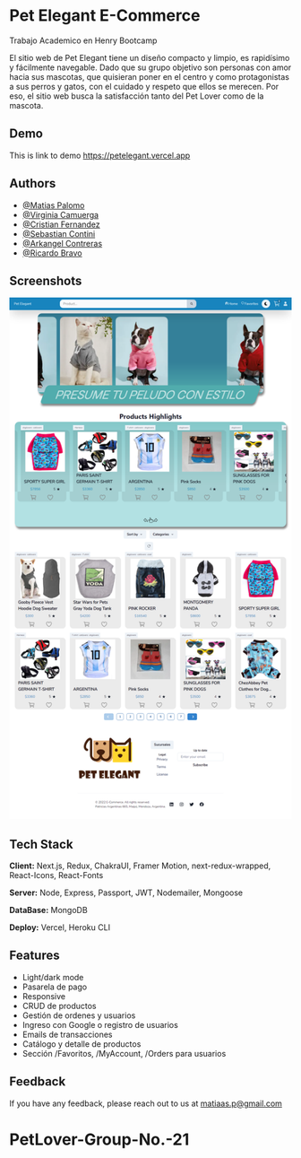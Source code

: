 
# Pet Elegant E-Commerce

Trabajo Academico en Henry Bootcamp

El sitio web de Pet Elegant tiene un diseño compacto y limpio, es rapidísimo y fácilmente navegable. Dado que su grupo objetivo son personas con amor hacia sus mascotas, que quisieran poner en el centro y como protagonistas a sus perros y gatos, con el cuidado y respeto que ellos se merecen. Por eso, el sitio web busca la satisfacción tanto del Pet Lover como de la mascota.


## Demo

This is link to demo
https://petelegant.vercel.app


## Authors

- [@Matias Palomo](https://www.github.com/Matiaspp96)
- [@Virginia Camuerga](https://www.github.com/K4rmu)
- [@Cristian Fernandez](https://www.github.com/cristiannok)
- [@Sebastian Contini](https://www.github.com/sebagdm)
- [@Arkangel Contreras](https://www.github.com/arkangel3d)
- [@Ricardo Bravo](https://www.github.com/RicardoBravo92)


## Screenshots

![Home Page](./screenshots/HomePage.png)


## Tech Stack

**Client:** Next.js, Redux, ChakraUI, Framer Motion, next-redux-wrapped, React-Icons, React-Fonts

**Server:** Node, Express, Passport, JWT, Nodemailer, Mongoose

**DataBase:** MongoDB 

**Deploy:** Vercel, Heroku CLI


## Features


- Light/dark mode
- Pasarela de pago
- Responsive
- CRUD de productos
- Gestión de ordenes y usuarios
- Ingreso con Google o registro de usuarios
- Emails de transacciones
- Catálogo y detalle de productos
- Sección /Favoritos, /MyAccount, /Orders para usuarios



## Feedback

If you have any feedback, please reach out to us at matiaas.p@gmail.com

# PetLover-Group-No.-21
